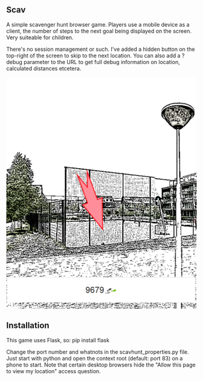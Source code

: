 ## Scav

A simple scavenger hunt browser game. Players use a mobile device as a client, the number of steps to the next goal being displayed on the screen. Very suiteable for children. 

There's no session management or such. I've added a hidden button on the top-right of the screen to skip to the next location. You can also add a ?debug parameter to the URL to get full debug information on location, calculated distances etcetera. 

!["Never mind those 10.000 steps, screenshot taken while 5 kilometers away or so"](https://github.com/b0tting/scav/blob/master/screenshots/scav.png?raw=true)

## Installation
This game uses Flask, so: 
pip install flask 

Change the port number and whatnots in the scavhunt_properties.py file. Just start with python and open the context root (default: port 83) on a phone to start. Note that certain desktop browsers hide the "Allow this page to view my location" access question. 
